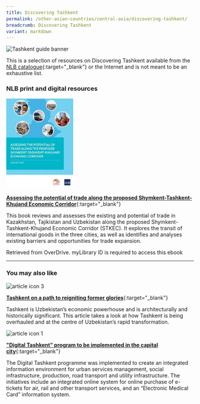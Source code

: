 ```yaml
---
title: Discovering Tashkent
permalink: /other-asian-countries/central-asia/discovering-tashkent/
breadcrumb: Discovering Tashkent
variant: markdown
---
```

<img src="\images\central-asia\tashkent-guide.jpg" alt="Tashkent guide banner" style="width:800px;">

This is a selection of resources on Discovering Tashkent available from the [NLB catalogue](http://catalogue.nlb.gov.sg/){:target="_blank"} or the Internet and is not meant to be an exhaustive list.

### **NLB print and digital resources**

<img src="/images/book-covers/Shymkent Tashkent Khujand Economic corridor.jpg" style="width:180px;">

[**Assessing the potential of trade along the proposed Shymkent-Tashkent-Khujand Economic Corridor**](https://nlb.overdrive.com/media/6413195){:target="_blank"}


This book reviews and assesses the existing and potential of trade in Kazakhstan, Tajikistan and Uzbekistan along the proposed Shymkent-Tashkent-Khujand Economic Corridor (STKEC). It explores the transit of international goods in the three cities, as well as identifies and analyses existing barriers and opportunities for trade expansion.

Retrieved from OverDrive. myLibrary ID is required to access this ebook

---

### **You may also like**

<img src="/images/resources/Article 3.jpg" alt="article icon 3" style="width:180px;">

[**Tashkent on a path to reigniting former glories**](https://www.investmentmonitor.ai/features/tashkent-uzbekistan-investment-history-asia/){:target="_blank"}

Tashkent is Uzbekistan’s economic powerhouse and is architecturally and historically significant. This article takes a look at how Tashkent is being overhauled and at the centre of Uzbekistan’s rapid transformation.

<img src="/images/resources/Article 1.jpg" alt="article icon 1" style="width:180px;">

[**"Digital Tashkent” program to be implemented in the capital city**](https://kun.uz/en/news/2020/03/19/digital-tashkent-program-to-be-implemented-in-the-capital-city ){:target="_blank"}

The Digital Tashkent programme was implemented to create an integrated information environment for urban services management, social infrastructure, production, road transport and utility infrastructure. The initiatives include an integrated online system for online purchase of e-tickets for air, rail and other transport services, and an “Electronic Medical Card” information system.